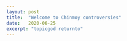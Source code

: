 ```yaml
---
layout: post
title:  "Welcome to Chinmoy controversies"
date:   2020-06-25
excerpt: "topicgod returnto"
---
```

